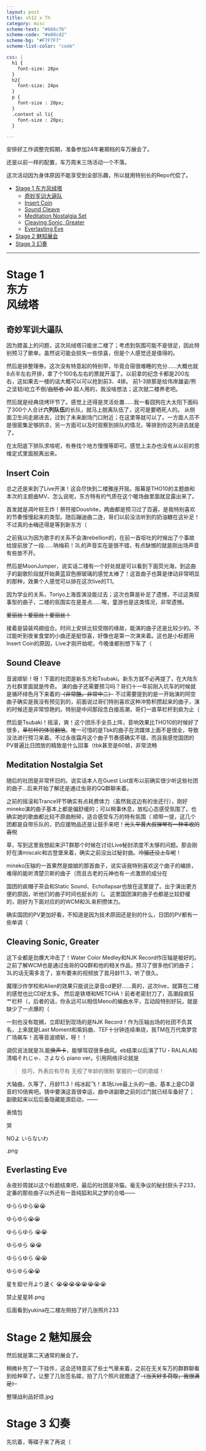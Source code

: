 ```yaml
---
layout: post
title: sh12 x Th
category: misc
scheme-text: "#666c7b"
scheme-code: "#e80cd2"
scheme-bg: "#F7F7F7"
scheme-list-color: "code"

css: |
  h1 {
    font-size: 28px
  }
  h2{
    font-size: 24px
  }
  p {
    font-size : 20px;
  }
  .content ul li{
    font-size : 20px;
  }

---
```



安排好工作调整完假期，准备参加24年暑期档的车万展会了。

还是以前一样的配置，车万周末三场活动一个不落。

这次活动因为身体原因不能享受到全部乐趣，所以就用特别长的Repo代偿了。

- [Stage 1 东方风绒塔](#stage-1-东方风绒塔)
  - [奇妙军训大逼队](#奇妙军训大逼队)
  - [Insert Coin](#insert-coin)
  - [Sound Cleave](#sound-cleave)
  - [Meditation Nostalgia Set](#meditation-nostalgia-set)
  - [Cleaving Sonic, Greater](#cleaving-sonic-greater)
  - [Everlasting Eve](#everlasting-eve)
- [Stage 2 魅知展会](#stage-2-魅知展会)
- [Stage 3 幻奏](#stage-3-幻奏)


***

# Stage 1 <br>东方<br>风绒塔

## 奇妙军训大逼队

因为膝盖上的问题，这次风绒塔只能坐二楼了；考虑到氛围可能不是很足，因此特别预习了歌单。虽然说可能会损失一些惊喜，但是个人感觉还是值得的。

然后是排整理券。这次没有特意起的特别早，毕竟合宿很难睡的充分……大概也就8点半左右开排，拿了个100名左右的票就开溜了。以前拿的纪念卡都是200左右，这如果去一楼的话大概可以可以抢到前3、4排。
前1-3排那是给伟岸雄姿/熊之坚韧/屹立不倒/~~血怒者 20~~ 超人用的，我没啥想法；这次就二楼养老吧。

然后就是经典烧烤环节了。感觉上还得是灵活处置……我一看囧狗在大太阳下面码了300个人合计**六列队伍**的长队，就马上脱离队伍了，这可是要晒死人的。
从侧面卫生间走廊进去，过到了未来剧场门口附近；在这里等就可以了。一方面人员不是很密集足够阴凉，另一方面可以及时观察到排队的情况，等排到你这列进去就是了。

在太阳底下排队求啥呢，有券找个地方慢慢等即可。感觉上主办也没有从以前的思维定式里面脱离出来。

## Insert Coin

总之还是来到了Live开演！这会尽快到二楼雅座开摇。报幕是THO10的主题曲和本次的主题曲MV、怎么说呢，东方特有的气质在这个暖场曲里面就显露出来了。

首发就是凋叶棕王炸！祭符接Doushite，两曲都是预习过了百遍，是我特别喜欢的节奏慢慢起来的类型。随后蹦迪曲二连，哥们以前没法听到的奶油糖在这补足！不过真的~~土嗨~~还得是等到新东方（

之前我以为因为歌手的关系不会演rebellion的，在前一首呕吐的时候出了个事故给提前放了一段……呐梅莉！3L的声音实在是很不错，有点缺憾的就是刚出场声音有些放不开。

然后是MoonJumper，说实话二楼有一个好处就是可以看到下面荧光海，到这曲子的副歌阶段就开始黄蓝双色擦玻璃的感觉太棒了！这首曲子也算是律动非常明显的那种，效果个人感觉可以排在这次live的T1。

因为学业的关系，Toriyo上海首演没能过去；这次也算是补足了遗憾，不过这类叙事型的曲子，二楼的氛围实在是差点……唉，童游也是这类情况，非常遗憾。

~~爱丽丝！爱丽丝！爱丽丝！~~

接着是袋装鸡翅组合。时间上安排比较受限的缘故，能演的曲子还是比较少的。不过能听到夜雀食堂的小曲还是挺惊喜，好像也是第一次演来着。这也是小标题用Insert Coin的原因，Live才刚开始呢，今晚谁都别想下车了（

## Sound Cleave

音波顺斩！呀！下面的社团是新东方和Tsubaki。新东方就不必再提了，在大陆东方社群里面就是传奇。
演的曲子还需要预习吗？哥们十一年前刚入坑车的时候就是循环绯色月下来着的~~（非常酷，非常中二）~~
不过需要提到的是一开始演的阿空曲子确实是我没有预见到的，前面说过哥们特别喜欢这种冲势积攒起来的曲子，演的时候还是非常惊艳的。特别是中间那段念白接高潮，哥们一直草栏杆到疯为止（

然后是Tsubaki！摇滚，爽！这个团乐手全员上阵，音响效果比THO10的时候好了很多，~~草栏杆的体验翻倍~~。唯一可惜的是Tbk的曲子在流媒体上面不是很全，导致没法进行预习来着。不过永夜霜月这个曲子节奏感确实不错，而且我感觉国团的PV普遍比日团放的精致是什么回事（tbk甚至是60帧，非常流畅

## Meditation Nostalgia Set

随后的社团是非常怀旧的。说实话本人在Guest List宣布以前确实很少听这些社团的曲子…后来开始了解还是通过虫哥的QQ群聊来着。

之前的摇滚和Trance环节确实有点耗费体力（虽然我这边有的坐还行），刚好mineko演的曲子基本上都是偏舒缓的；可以稍事休息，放松心态感受氛围了。也确实她的歌曲都比较不原曲粉碎，适合感受车万的特有氛围（
顺带一提，这几个团都是自带乐队的，扔应援物品还是让鼓手来吧！~~光头平茸大叔弹琴有一种丰收的喜悦~~

草，写到这里我想起来沪T群那个时候在讨论Live秘封浓度不太够的问题。那会刚好在演miscalc和古登堡来着，确实之前没出过秘封曲。~~冷猫还没上车呢~~！

mineko压轴的一首果然是娘娘的那首曲子，说实话我特别喜欢这个曲子的编排，难得的能听清楚贝斯的曲子（而且古老的元神也有一点激昂的成分在

国团的疯帽子茶会和Static Sound、Echollapsar也放在这里提了。出于演出更方便的原因，听他们的曲子时间也挺长的（。
这里国团演的曲子也都是比较舒缓的，刚好为下面对应的的WCM和3L来积攒体力。

确实国团的PV更加好看，不知道是因为技术原因还是别的什么，日团的PV都有一些单调（

## Cleaving Sonic, Greater

这下全都是劲爆大冲击了！Water Color Medley和NJK Record作压轴是极好的。之前了解WCM也是通过虫哥的QQ群和他的相关作品，预习了很多他们的曲子；3L的话无需多言了，宣布要来的视频放了首月龄11.3，听了很久。

魔理沙炸学校和Alien的效果只能说比录音cd更好……真的，这次live，就算在二楼的感觉也比CD好太多。
然后是铁塔和METCHA！前者老密封刀了，高潮段疯狂艹栏杆（，后者的话，你永远可以相信Meno的编曲水平，互动段特别好玩，就是缺少了一点爆的（

一刻也没有耽搁，立即赶到现场的是NJK Record！作为压轴出场的社团不负其名，上来就是Last Moment和紫妈曲、TEF十分钟连续串烧，我TM在万代南梦宫广场飙车！高等音波顺斩，呀！！

调侃说法就是3L能~~换声卡~~，能够驾驭很多曲风。eb结束以后演了TU・RALALA和清唱それじゃ、さよなら piano ver。引用网络评论就是
> 技巧，外表应有尽有 无视了年龄的限制 掌握的一切的歌姬！

大轴曲，久等了，月龄11.3！纯冰起飞！本场Live最上头的一曲，基本上是CD录音的10倍爽吧。猜中要演这首很幸运，曲中进副歌之前的过门就已经车备好了；副歌起来以后后备隐藏能源启动，——

表情包

哭

NOよ いらないわ

.png

## Everlasting Eve

永夜抄周就以这个标题结束吧，最后的社团是冷猫。毫无争议的秘封厨头子233，定番的那些曲子以外还有一首纯狐和风之梦的合唱——

ゆららゆら😭😭 

ゆらゆら😭😭 

ゆららゆら 😭😭 

ゆらゆら 😭😭 

ゆららゆら 😭😭 

ゆらゆら😭😭 


星を廻せ月より速く
😭😭😭😭😭😭😭😭

禁止星星转.png

后面看到yukina在二楼左侧拍了好几张照片233

# Stage 2 魅知展会

然后就是第二天通常的展会了。

稍微补充了一下挂件，这会还特意买了些士气章来着，之前在无关车万的群群聊看到给种草了。让整了几张签名碟，拍了几个照片就撤退了~~（当天好多荷取，我很满足）~~

整理战利品好烦.jpg

# Stage 3 幻奏

先坑着，等碟子来了再说（